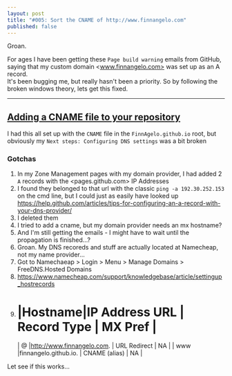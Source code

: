 ```yaml
---
layout: post
title: "#005: Sort the CNAME of http://www.finnangelo.com"
published: false
---
```

Groan. 

For ages I have been getting these `Page build warning` emails from GitHub, saying that my custom domain <www.finnangelo.com> was set up as an A record.  
It's been bugging me, but really hasn't been a priority. So by following the broken windows theory, lets get this fixed.

----------------------------------------
[Adding a CNAME file to your repository](https://help.github.com/articles/adding-a-cname-file-to-your-repository/)
----------------------------------------

I had this all set up with the `CNAME` file in the `FinnAgelo.github.io` root, but obviously my `Next steps: Configuring DNS settings` was a bit broken

### Gotchas ###

01. In my Zone Management pages with my domain provider, I had added 2 `A` records with the <pages.github.com> IP Addresses
02. I found they belonged to that url with the classic `ping -a 192.30.252.153` on the cmd line, but I could just as easily have looked up https://help.github.com/articles/tips-for-configuring-an-a-record-with-your-dns-provider/ 
03. I deleted them
04. I tried to add a cname, but my domain provider needs an mx hostname?
05. And I'm still getting the emails - I might have to wait until the propagation is finished...?
06. Groan. My DNS recoreds and stuff are actually located at Namecheap, not my name provider...
07. Got to Namechaeap > Login > Menu > Manage Domains > FreeDNS.Hosted Domains
08. https://www.namecheap.com/support/knowledgebase/article/settingup_hostrecords 
09. |Hostname|IP Address URL             | Record Type   | MX Pref |
    ================================================================
    | @      |http://www.finnangelo.com. | URL Redirect  | NA      |
    | www    |finnangelo.github.io.      | CNAME (alias) | NA      |

Let see if this works...
